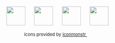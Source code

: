 <br>
<div align="center">

<a href="https://vladde.net/"><img src="https://public.vladde.net/icons/iconmonstr/globe.svg?v=1" width="50"></a>&nbsp;&nbsp;&nbsp;&nbsp;&nbsp;
<a href="https://twitter.com/vladdeSV"><img src="https://public.vladde.net/icons/iconmonstr/twitter.svg?v=2" width="50"></a>&nbsp;&nbsp;&nbsp;&nbsp;&nbsp;
<a href="https://www.instagram.com/vladdesv/"><img src="https://public.vladde.net/icons/iconmonstr/instagram.svg?v=2" width="50"></a>&nbsp;&nbsp;&nbsp;&nbsp;&nbsp;
<a href="https://www.youtube.com/channel/UC2rTBbXG_NwMVgtnSM0ErgQ"><img src="https://public.vladde.net/icons/iconmonstr/youtube.svg?v=2" width="50"></a>

<sub>icons provided by [iconmonstr <img src="https://public.vladde.net/icons/iconmonstr/iconmonstr.svg?v=1" width="10">](https://iconmonstr.com/)</sub>
<!-- iconmonster does not require to link back the them, like Icons8 for example. However, they have solid (heh) icons and it would be a shame to not mention them -->

</div>
